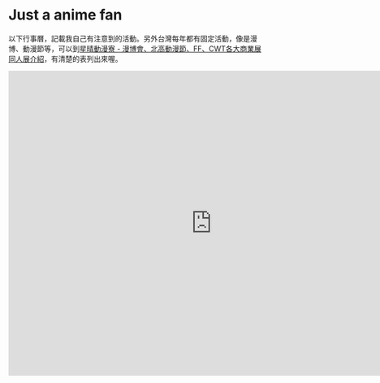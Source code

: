 # Just a anime fan

以下行事曆，記載我自己有注意到的活動。另外台灣每年都有固定活動，像是漫博、動漫節等，可以到[星晴動漫寮 - 漫博會、北高動漫節、FF、CWT各大商業展同人展介紹](https://ruthpp0520.pixnet.net/blog/post/23686978)，有清楚的表列出來喔。


<iframe src="https://calendar.google.com/calendar/embed?src=1hadp0mbfstk6lv9dhitimq0v4%40group.calendar.google.com&ctz=Asia%2FTaipei" style="border: 0" width="800" height="600" frameborder="0" scrolling="no"></iframe>